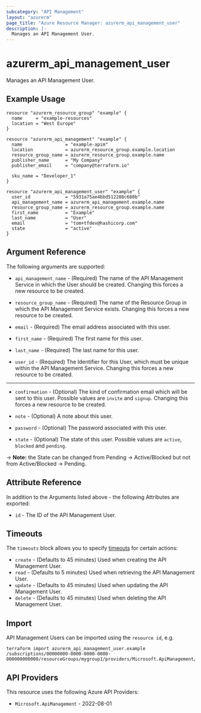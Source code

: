 ```yaml
---
subcategory: "API Management"
layout: "azurerm"
page_title: "Azure Resource Manager: azurerm_api_management_user"
description: |-
  Manages an API Management User.
---
```


# azurerm_api_management_user

Manages an API Management User.

## Example Usage

```hcl
resource "azurerm_resource_group" "example" {
  name     = "example-resources"
  location = "West Europe"
}

resource "azurerm_api_management" "example" {
  name                = "example-apim"
  location            = azurerm_resource_group.example.location
  resource_group_name = azurerm_resource_group.example.name
  publisher_name      = "My Company"
  publisher_email     = "company@terraform.io"

  sku_name = "Developer_1"
}

resource "azurerm_api_management_user" "example" {
  user_id             = "5931a75ae4bbd512288c680b"
  api_management_name = azurerm_api_management.example.name
  resource_group_name = azurerm_resource_group.example.name
  first_name          = "Example"
  last_name           = "User"
  email               = "tom+tfdev@hashicorp.com"
  state               = "active"
}
```

## Argument Reference

The following arguments are supported:

* `api_management_name` - (Required) The name of the API Management Service in which the User should be created. Changing this forces a new resource to be created.

* `resource_group_name` - (Required) The name of the Resource Group in which the API Management Service exists. Changing this forces a new resource to be created.

* `email` - (Required) The email address associated with this user.

* `first_name` - (Required) The first name for this user.

* `last_name` - (Required) The last name for this user.

* `user_id` - (Required) The Identifier for this User, which must be unique within the API Management Service. Changing this forces a new resource to be created.

---

* `confirmation` - (Optional) The kind of confirmation email which will be sent to this user. Possible values are `invite` and `signup`. Changing this forces a new resource to be created.

* `note` - (Optional) A note about this user.

* `password` - (Optional) The password associated with this user.

* `state` - (Optional) The state of this user. Possible values are `active`, `blocked` and `pending`.

-> **Note:** the State can be changed from Pending -> Active/Blocked but not from Active/Blocked -> Pending.

## Attribute Reference

In addition to the Arguments listed above - the following Attributes are exported:

* `id` - The ID of the API Management User.

## Timeouts

The `timeouts` block allows you to specify [timeouts](https://developer.hashicorp.com/terraform/language/resources/configure#define-operation-timeouts) for certain actions:

* `create` - (Defaults to 45 minutes) Used when creating the API Management User.
* `read` - (Defaults to 5 minutes) Used when retrieving the API Management User.
* `update` - (Defaults to 45 minutes) Used when updating the API Management User.
* `delete` - (Defaults to 45 minutes) Used when deleting the API Management User.

## Import

API Management Users can be imported using the `resource id`, e.g.

```shell
terraform import azurerm_api_management_user.example /subscriptions/00000000-0000-0000-0000-000000000000/resourceGroups/mygroup1/providers/Microsoft.ApiManagement/service/instance1/users/abc123
```

## API Providers
<!-- This section is generated, changes will be overwritten -->
This resource uses the following Azure API Providers:

* `Microsoft.ApiManagement` - 2022-08-01
